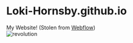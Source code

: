 # Loki-Hornsby.github.io
My Website!
(Stolen from [Webflow](https://webflow.com/)) \
![revolution](https://user-images.githubusercontent.com/59062738/213288208-26bc7ae8-cdc7-46ba-8e88-efb63fe22d3f.gif)
